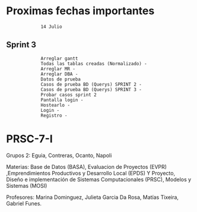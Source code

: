 # Proximas fechas importantes 
  
                 14 Julio

## Sprint 3 
                 Arreglar gantt
                 Todas las tablas creadas (Normalizado) -
                 Arreglar MR -
                 Arreglar DBA -
                 Datos de prueba
                 Casos de prueba BD (Querys) SPRINT 2 -
                 Casos de prueba BD (Querys) SPRINT 3 -
                 Probar casos sprint 2
                 Pantalla login - 
                 Hostearlo -
                 Login -
                 Registro - 

# PRSC-7-I
Grupos 2: Eguia, Contreras, Ocanto, Napoli

Materias: Base de Datos (BASA), Evaluacion de Proyectos (EVPR) ,Emprendimientos Productivos y Desarrollo Local (EPDS) Y Proyecto, Diseño e implementación de Sistemas Computacionales (PRSC), Modelos y Sistemas (MOSI)

Profesores: Marina Dominguez, Julieta Garcia Da Rosa, Matías Tixeira, Gabriel Funes.
